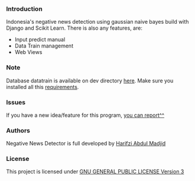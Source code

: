 ### Introduction
Indonesia's negative news detection using gaussian naive bayes build with Django and Scikit Learn.
There is also any features, are:
- Input predict manual
- Data Train management
- Web Views

### Note
Database datatrain is available on dev directory [here](./dev). Make sure you installed all this [requirements](./requirements.txt).

### Issues
If you have a new idea/feature for this program, [you can report^^](https://github.com/harifzi/negative_news_detector/issues)

### Authors
Negative News Detector is full developed by [Harifzi Abdul Madjid](https://www.linkedin.com/in/harifzi/)

### License
This project is licensed under [GNU GENERAL PUBLIC LICENSE Version 3](./LICENSE.md)
